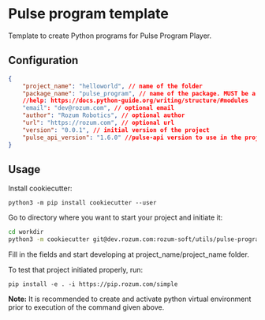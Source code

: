 # Pulse program template

Template to create Python programs for Pulse Program Player.

## Configuration
```json
{
    "project_name": "helloworld", // name of the folder
    "package_name": "pulse_program", // name of the package. MUST be a valid python module/package name
    //help: https://docs.python-guide.org/writing/structure/#modules
    "email": "dev@rozum.com", // optional email
    "author": "Rozum Robotics", // optional author
    "url": "https://rozum.com", // optional url
    "version": "0.0.1", // initial version of the project
    "pulse_api_version": "1.6.0" //pulse-api version to use in the project
}
```

## Usage

Install cookiecutter:

`python3 -m pip install cookiecutter --user`

Go to directory where you want to start your project and initiate it:

```bash
cd workdir
python3 -m cookiecutter git@dev.rozum.com:rozum-soft/utils/pulse-program-template.git
```

Fill in the fields and start developing at project_name/project_name folder.

To test that project initiated properly, run:

`pip install -e . -i https://pip.rozum.com/simple`

**Note:** It is recommended to create and activate python virtual environment
prior to execution of the command given above.
